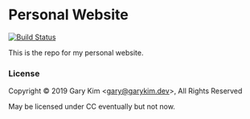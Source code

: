# Personal Website

[![Build Status](https://ghdrone.garykim.dev/api/badges/gary-kim/website/status.svg)](https://ghdrone.garykim.dev/gary-kim/website)

This is the repo for my personal website.

### License

Copyright &copy; 2019 Gary Kim &lt;<gary@garykim.dev>&gt;, All Rights Reserved

May be licensed under CC eventually but not now.
